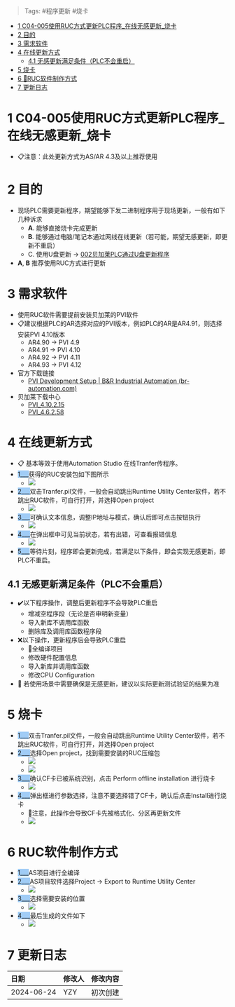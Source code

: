 > Tags: #程序更新 #烧卡

- [1 C04-005使用RUC方式更新PLC程序_在线无感更新_烧卡](#_1-c04-005%E4%BD%BF%E7%94%A8ruc%E6%96%B9%E5%BC%8F%E6%9B%B4%E6%96%B0plc%E7%A8%8B%E5%BA%8F%E5%9C%A8%E7%BA%BF%E6%97%A0%E6%84%9F%E6%9B%B4%E6%96%B0%E7%83%A7%E5%8D%A1)
- [2 目的](#_2-%E7%9B%AE%E7%9A%84)
- [3 需求软件](#_3-%E9%9C%80%E6%B1%82%E8%BD%AF%E4%BB%B6)
- [4 在线更新方式](#_4-%E5%9C%A8%E7%BA%BF%E6%9B%B4%E6%96%B0%E6%96%B9%E5%BC%8F)
	- [4.1 无感更新满足条件（PLC不会重启）](#_41-%E6%97%A0%E6%84%9F%E6%9B%B4%E6%96%B0%E6%BB%A1%E8%B6%B3%E6%9D%A1%E4%BB%B6%EF%BC%88plc%E4%B8%8D%E4%BC%9A%E9%87%8D%E5%90%AF%EF%BC%89)
- [5 烧卡](#_5-%E7%83%A7%E5%8D%A1)
- [6 👷RUC软件制作方式](#_6-ruc%E8%BD%AF%E4%BB%B6%E5%88%B6%E4%BD%9C%E6%96%B9%E5%BC%8F)
- [7 更新日志](#_7-%E6%9B%B4%E6%96%B0%E6%97%A5%E5%BF%97)

# 1 C04-005使用RUC方式更新PLC程序_在线无感更新_烧卡

- 📋注意：此处更新方式为AS/AR 4.3及以上推荐使用

# 2 目的

- 现场PLC需要更新程序，期望能够下发二进制程序用于现场更新，一般有如下几种诉求
    - **A**. 能够直接烧卡完成更新
    - **B**. 能够通过电脑/笔记本通过网线在线更新（若可能，期望无感更新，即更新不重启）
    - C. 使用U盘更新 → [002贝加莱PLC通过U盘更新程序](002贝加莱PLC通过U盘更新程序.md)
- **A**, **B** 推荐使用RUC方式进行更新

# 3 需求软件

- 使用RUC软件需要提前安装贝加莱的PVI软件
- 📋建议根据PLC的AR选择对应的PVI版本，例如PLC的AR是AR4.91，则选择安装PVI 4.10版本
    - AR4.90 → PVI 4.9
    - AR4.91 → PVI 4.10
    - AR4.92 → PVI 4.11
    - AR4.93 → PVI 4.12
- 官方下载链接
    - [PVI Development Setup | B&R Industrial Automation (br-automation.com)](https://www.br-automation.com/zh/downloads/software/automation-netpvi/pvi-development-setup/)
- 贝加莱下载中心
    - [PVI_4.10.2.15](https://br-community.com/downloadDis/100)
    - [PVI_4.6.2.58](https://br-community.com/downloadDis/256)

# 4 在线更新方式

- 📋 基本等效于使用Automation Studio 在线Tranfer传程序。
- <span style="background:#A0CCF6">1___</span>获得的RUC安装包如下图所示
    - ![](FILES/005使用RUC方式更新PLC程序_在线无感更新_烧卡/image-20240624102621829.png)
- <span style="background:#A0CCF6">2___</span>双击Tranfer.pil文件，一般会自动跳出Runtime Utility Center软件，若不跳出RUC软件，可自行打开，并选择Open project
    - ![](FILES/005使用RUC方式更新PLC程序_在线无感更新_烧卡/image-20240624102654697.png)
- <span style="background:#A0CCF6">3___</span>可确认文本信息，调整IP地址与模式，确认后即可点击按钮执行
    - ![](FILES/005使用RUC方式更新PLC程序_在线无感更新_烧卡/image-20240624102932229.png)
- <span style="background:#A0CCF6">4___</span>在弹出框中可见当前状态，若有出错，可查看报错信息
    - ![](FILES/005使用RUC方式更新PLC程序_在线无感更新_烧卡/image-20240624103115682.png)
- <span style="background:#A0CCF6">5___</span>等待片刻，程序即会更新完成，若满足以下条件，即会实现无感更新，即PLC不重启。

## 4.1 无感更新满足条件（PLC不会重启）

- ✔️以下程序操作，调整后更新程序不会导致PLC重启
    - 增减空程序段（无论是否申明新变量）
    - 导入新库不调用库函数
    - 删除库及调用库函数程序段
- ❌以下操作，更新程序后会导致PLC重启
    - 🚩全编译项目
    - 修改硬件配置信息
    - 导入新库并调用库函数
    - 修改CPU Configuration
- 🔴 若使用场景中需要确保是无感更新，建议以实际更新测试验证的结果为准

# 5 烧卡

- <span style="background:#A0CCF6">1___</span>双击Tranfer.pil文件，一般会自动跳出Runtime Utility Center软件，若不跳出RUC软件，可自行打开，并选择Open project
- <span style="background:#A0CCF6">2___</span>选择Open project，找到需要安装的RUC压缩包
    - ![](FILES/005使用RUC方式更新PLC程序_在线无感更新_烧卡/image-20240624105547616.png)
    - ![](FILES/005使用RUC方式更新PLC程序_在线无感更新_烧卡/image-20240624105636601.png)
- <span style="background:#A0CCF6">3___</span>确认CF卡已被系统识别，点击 Perform offline installation 进行烧卡
    - ![](FILES/005使用RUC方式更新PLC程序_在线无感更新_烧卡/image-20240624105656223.png)
- <span style="background:#A0CCF6">4___</span>弹出框进行参数选择，注意不要选择错了CF卡，确认后点击Install进行烧卡
    - 🔴注意，此操作会导致CF卡先被格式化、分区再更新文件
    - ![](FILES/005使用RUC方式更新PLC程序_在线无感更新_烧卡/image-20240624105804742.png)

# 6 RUC软件制作方式

- <span style="background:#A0CCF6">1___</span>AS项目进行全编译
- <span style="background:#A0CCF6">2___</span>AS项目软件选择Project → Export to Runtime Utility Center
    - ![](FILES/005使用RUC方式更新PLC程序_在线无感更新_烧卡/image-20240624110345197.png)
- <span style="background:#A0CCF6">3___</span>选择需要安装的位置
    - ![](FILES/005使用RUC方式更新PLC程序_在线无感更新_烧卡/image-20240624110535091.png)
- <span style="background:#A0CCF6">4___</span>最后生成的文件如下
    - ![](FILES/005使用RUC方式更新PLC程序_在线无感更新_烧卡/image-20240624102621829.png)

# 7 更新日志

| 日期                             | 修改人 | 修改内容 |
| :----------------------------- | :-- | :--- |
| 2024-06-24 | YZY | 初次创建 |
